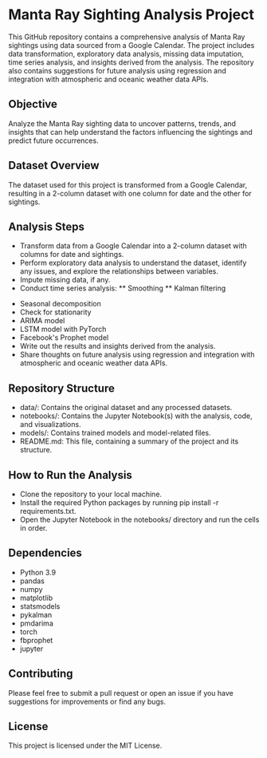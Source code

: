 # Manta Ray Sighting Analysis Project
This GitHub repository contains a comprehensive analysis of Manta Ray sightings using data sourced from a Google Calendar. The project includes data transformation, exploratory data analysis, missing data imputation, time series analysis, and insights derived from the analysis. The repository also contains suggestions for future analysis using regression and integration with atmospheric and oceanic weather data APIs.

## Objective
Analyze the Manta Ray sighting data to uncover patterns, trends, and insights that can help understand the factors influencing the sightings and predict future occurrences.

## Dataset Overview
The dataset used for this project is transformed from a Google Calendar, resulting in a 2-column dataset with one column for date and the other for sightings.

## Analysis Steps
* Transform data from a Google Calendar into a 2-column dataset with columns for date and sightings.
* Perform exploratory data analysis to understand the dataset, identify any issues, and explore the relationships between variables.
* Impute missing data, if any.
* Conduct time series analysis:
** Smoothing
** Kalman filtering
 - Seasonal decomposition
 - Check for stationarity
 - ARIMA model
 - LSTM model with PyTorch
 - Facebook's Prophet model
 - Write out the results and insights derived from the analysis.
 - Share thoughts on future analysis using regression and integration with atmospheric and oceanic weather data APIs.

## Repository Structure
* data/: Contains the original dataset and any processed datasets.
* notebooks/: Contains the Jupyter Notebook(s) with the analysis, code, and visualizations.
* models/: Contains trained models and model-related files.
* README.md: This file, containing a summary of the project and its structure.

## How to Run the Analysis
* Clone the repository to your local machine.
* Install the required Python packages by running pip install -r requirements.txt.
* Open the Jupyter Notebook in the notebooks/ directory and run the cells in order.

## Dependencies
* Python 3.9
* pandas
* numpy
* matplotlib
* statsmodels
* pykalman
* pmdarima
* torch
* fbprophet
* jupyter

## Contributing
Please feel free to submit a pull request or open an issue if you have suggestions for improvements or find any bugs.

## License
This project is licensed under the MIT License.
